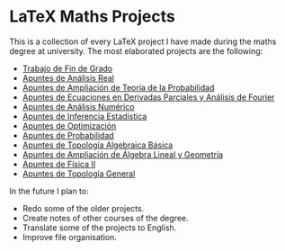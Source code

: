 # LaTeX Maths Projects

This is a collection of every LaTeX project I have made during the maths degree at university. The most elaborated projects are the following:

- [Trabajo de Fin de Grado](https://github.com/dldelpino/latex/blob/main/2024-2025/tfg/main.pdf)
- [Apuntes de Análisis Real](https://github.com/dldelpino/latex/blob/main/2024-2025/ar_apuntes/main.pdf)
- [Apuntes de Ampliación de Teoría de la Probabilidad](https://github.com/dldelpino/latex/blob/main/2024-2025/atp_apuntes/main.pdf)
- [Apuntes de Ecuaciones en Derivadas Parciales y Análisis de Fourier](https://github.com/dldelpino/latex/blob/main/2024-2025/edpaf_apuntes/main.pdf)
- [Apuntes de Análisis Numérico](https://github.com/dldelpino/latex/blob/main/2023-2024/an_apuntes/main.pdf)
- [Apuntes de Inferencia Estadística](https://github.com/dldelpino/latex/blob/main/2023-2024/ie_apuntes/main.pdf)
- [Apuntes de Optimización](https://github.com/dldelpino/latex/blob/main/2023-2024/opt_apuntes/main.pdf)
- [Apuntes de Probabilidad](https://github.com/dldelpino/latex/blob/main/2023-2024/pro_apuntes/main.pdf)
- [Apuntes de Topología Algebraica Básica](https://github.com/dldelpino/latex/blob/main/2023-2024/tab_apuntes/main.pdf)
- [Apuntes de Ampliación de Álgebra Lineal y Geometría](https://github.com/dldelpino/latex/blob/main/2022-2023/aalg_apuntes/main.pdf)
- [Apuntes de Física II](https://github.com/dldelpino/latex/blob/main/2022-2023/f2_apuntes/main.pdf)
- [Apuntes de Topología General](https://github.com/dldelpino/latex/blob/main/2022-2023/tg_apuntes/main.pdf)

In the future I plan to:
- Redo some of the older projects.
- Create notes of other courses of the degree.
- Translate some of the projects to English.
- Improve file organisation.